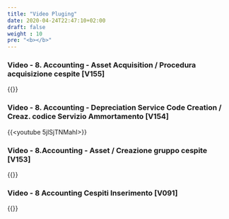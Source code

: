 ```yaml
---
title: "Video Pluging"
date: 2020-04-24T22:47:10+02:00
draft: false
weight : 10
pre: "<b></b>"
---
```


### Video - 8. Accounting - Asset Acquisition / Procedura acquisizione cespite [V155]
{{<youtube LhFW5KKr8KE>}}

### Video - 8. Accounting - Depreciation Service Code Creation / Creaz. codice Servizio Ammortamento [V154]
{{<youtube 5jlSjTNMahI>}}

### Video - 8.Accounting - Asset / Creazione gruppo cespite [V153]
{{<youtube R1OlGZR8W_E>}}

### Video - 8 Accounting Cespiti Inserimento [V091]
{{<youtube Uq3TZCvH-as>}}

